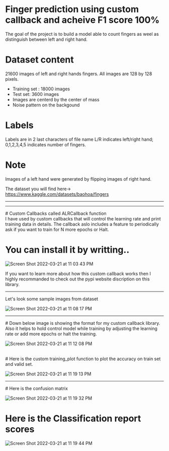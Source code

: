 # Finger prediction using custom callback and acheive F1 score 100%

The goal of the project is to build a model able to count fingers as weel as distinguish between left and right hand.

# Dataset content
21600 images of left and right hands fingers.
All images are 128 by 128 pixels.
- Training set : 18000 images
- Test set: 3600 images
- Images are centerd by the center of mass
- Noise pattern on the backgound

# Labels
Labels are in 2 last characters of file name L/R indicates left/right hand; 0,1,2,3,4,5 indicates number of fingers.
# Note
Images of a left hand were generated by flipping images of right hand.

The dataset you will find here-> https://www.kaggle.com/datasets/baohoa/fingers
<hr>
<hr>
# Custom Callbacks called ALRCallback function </br>
I have used by custom callbacks that will control the learning rate and print training data in details. The callback aslo includes a feature to periodically ask if you want to train for N more epochs or Halt.

# You can install it by writting..

![Screen Shot 2022-03-21 at 11 03 43 PM](https://user-images.githubusercontent.com/39437051/159210278-ef39aa06-ba1f-47d8-aedc-c78afcf92c73.png)




If you want to learn more about how this custom callback works then I highly recommanded to check out the pypi website discription on this library.
<hr>
Let's look some sample images from dataset

![Screen Shot 2022-03-21 at 11 08 17 PM](https://user-images.githubusercontent.com/39437051/159210126-99ba13cc-1bbd-4b2a-8752-5e50d3247df6.png)
</br>
<hr>
# Down below image is showing the format for my custom callback library.
Also it helps to hold control model while training by adjusting the learning rate or add more epochs or halt the training.
</br>

![Screen Shot 2022-03-21 at 11 12 08 PM](https://user-images.githubusercontent.com/39437051/159210799-29ab1ffd-2f44-40be-b8ee-abce1fe39e23.png)

</br>
# Here is the custom training_plot function to plot the accuracy on train set and valid set.
</br>

![Screen Shot 2022-03-21 at 11 19 13 PM](https://user-images.githubusercontent.com/39437051/159211070-7de355fe-1d0d-411b-9077-c20539c4c478.png)
</br>
<hr>
# Here is the confusion matrix

![Screen Shot 2022-03-21 at 11 19 32 PM](https://user-images.githubusercontent.com/39437051/159211214-444bcdcd-e4ee-49e9-b91f-8b03057d292d.png)

# Here is the Classification report scores

![Screen Shot 2022-03-21 at 11 19 44 PM](https://user-images.githubusercontent.com/39437051/159211252-2e52978d-ca24-4566-bd74-acefc9066813.png)


